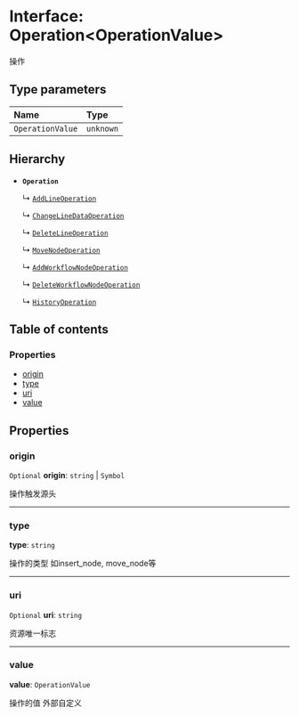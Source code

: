 # Interface: Operation\<OperationValue>

操作

## Type parameters

| Name | Type |
| :------ | :------ |
| `OperationValue` | `unknown` |

## Hierarchy

* **`Operation`**

  ↳ [`AddLineOperation`](/en/auto-docs/free-history-plugin/interfaces/AddLineOperation.md)

  ↳ [`ChangeLineDataOperation`](/en/auto-docs/free-history-plugin/interfaces/ChangeLineDataOperation.md)

  ↳ [`DeleteLineOperation`](/en/auto-docs/free-history-plugin/interfaces/DeleteLineOperation.md)

  ↳ [`MoveNodeOperation`](/en/auto-docs/free-history-plugin/interfaces/MoveNodeOperation.md)

  ↳ [`AddWorkflowNodeOperation`](/en/auto-docs/free-history-plugin/interfaces/AddWorkflowNodeOperation.md)

  ↳ [`DeleteWorkflowNodeOperation`](/en/auto-docs/free-history-plugin/interfaces/DeleteWorkflowNodeOperation.md)

  ↳ [`HistoryOperation`](/en/auto-docs/free-history-plugin/interfaces/HistoryOperation.md)

## Table of contents

### Properties

* [origin](/en/auto-docs/free-history-plugin/interfaces/Operation.md#origin)
* [type](/en/auto-docs/free-history-plugin/interfaces/Operation.md#type)
* [uri](/en/auto-docs/free-history-plugin/interfaces/Operation.md#uri)
* [value](/en/auto-docs/free-history-plugin/interfaces/Operation.md#value)

## Properties

### origin

`Optional` **origin**: `string` | `Symbol`

操作触发源头

***

### type

**type**: `string`

操作的类型 如insert\_node, move\_node等

***

### uri

`Optional` **uri**: `string`

资源唯一标志

***

### value

**value**: `OperationValue`

操作的值 外部自定义
